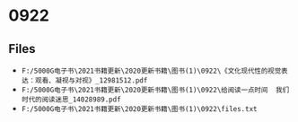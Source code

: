 # 0922

## Files

- `F:/5000G电子书\2021书籍更新\2020更新书籍\图书(1)\0922\《文化现代性的视觉表达：观看、凝视与对视》_12981512.pdf`
- `F:/5000G电子书\2021书籍更新\2020更新书籍\图书(1)\0922\给阅读一点时间  我们时代的阅读迷思_14028989.pdf`
- `F:/5000G电子书\2021书籍更新\2020更新书籍\图书(1)\0922\files.txt`
